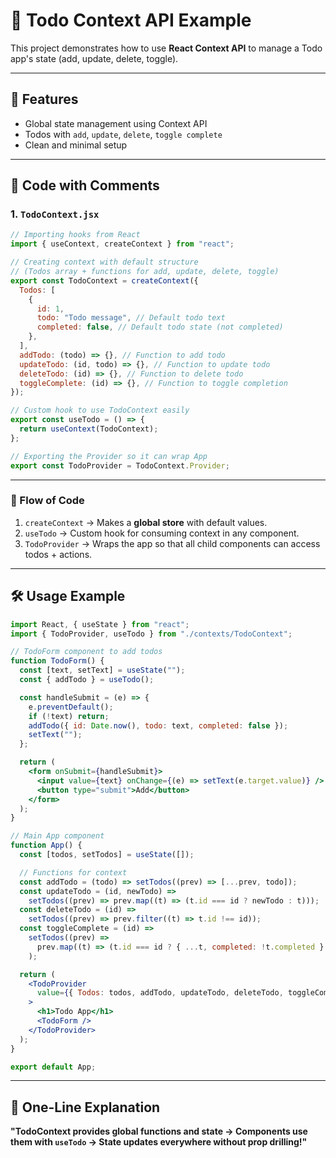 # 📘 Todo Context API Example

This project demonstrates how to use **React Context API** to manage a Todo app's state (add, update, delete, toggle).

---

## 🚀 Features

- Global state management using Context API
- Todos with `add`, `update`, `delete`, `toggle complete`
- Clean and minimal setup

---

## 📂 Code with Comments

### 1. `TodoContext.jsx`

```jsx
// Importing hooks from React
import { useContext, createContext } from "react";

// Creating context with default structure
// (Todos array + functions for add, update, delete, toggle)
export const TodoContext = createContext({
  Todos: [
    {
      id: 1,
      todo: "Todo message", // Default todo text
      completed: false, // Default todo state (not completed)
    },
  ],
  addTodo: (todo) => {}, // Function to add todo
  updateTodo: (id, todo) => {}, // Function to update todo
  deleteTodo: (id) => {}, // Function to delete todo
  toggleComplete: (id) => {}, // Function to toggle completion
});

// Custom hook to use TodoContext easily
export const useTodo = () => {
  return useContext(TodoContext);
};

// Exporting the Provider so it can wrap App
export const TodoProvider = TodoContext.Provider;
```

---

### 🔄 Flow of Code

1. `createContext` → Makes a **global store** with default values.
2. `useTodo` → Custom hook for consuming context in any component.
3. `TodoProvider` → Wraps the app so that all child components can access todos + actions.

---

## 🛠️ Usage Example

```jsx
import React, { useState } from "react";
import { TodoProvider, useTodo } from "./contexts/TodoContext";

// TodoForm component to add todos
function TodoForm() {
  const [text, setText] = useState("");
  const { addTodo } = useTodo();

  const handleSubmit = (e) => {
    e.preventDefault();
    if (!text) return;
    addTodo({ id: Date.now(), todo: text, completed: false });
    setText("");
  };

  return (
    <form onSubmit={handleSubmit}>
      <input value={text} onChange={(e) => setText(e.target.value)} />
      <button type="submit">Add</button>
    </form>
  );
}

// Main App component
function App() {
  const [todos, setTodos] = useState([]);

  // Functions for context
  const addTodo = (todo) => setTodos((prev) => [...prev, todo]);
  const updateTodo = (id, newTodo) =>
    setTodos((prev) => prev.map((t) => (t.id === id ? newTodo : t)));
  const deleteTodo = (id) =>
    setTodos((prev) => prev.filter((t) => t.id !== id));
  const toggleComplete = (id) =>
    setTodos((prev) =>
      prev.map((t) => (t.id === id ? { ...t, completed: !t.completed } : t))
    );

  return (
    <TodoProvider
      value={{ Todos: todos, addTodo, updateTodo, deleteTodo, toggleComplete }}
    >
      <h1>Todo App</h1>
      <TodoForm />
    </TodoProvider>
  );
}

export default App;
```

---

## 🎯 One-Line Explanation

**"TodoContext provides global functions and state → Components use them with `useTodo` → State updates everywhere without prop drilling!"**

